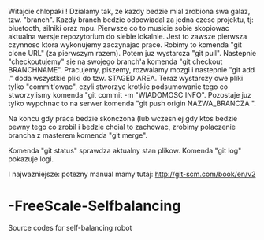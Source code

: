 Witajcie chlopaki !
Dzialamy tak, ze kazdy bedzie mial zrobiona swa galaz, tzw. "branch".
Kazdy branch bedzie odpowiadal za jedna czesc projektu, tj: bluetooth, silniki
oraz mpu.
Pierwsze co to musicie sobie skopiowac aktualna wersje repozytorium do siebie lokalnie.
Jest to zawsze pierwsza czynnosc ktora wykonujemy zaczynajac prace.
Robimy to komenda "git clone URL" (za pierwszym razem). Potem juz wystarcza "git pull".
Nastepnie "checkoutujemy" sie na swojego branch'a komenda "git checkout BRANCHNAME".
Pracujemy, piszemy, rozwalamy mozgi i nastepnie "git add ." doda wszystkie pliki
do tzw. STAGED AREA. Teraz wystarczy owe pliki tylko "commit'owac", czyli stworzyc
krotkie podsumowanie tego co stworzylismy komenda "git commit -m "WIADOMOSC INFO".
Pozostaje juz tylko wypchnac to na serwer komenda "git push origin NAZWA_BRANCZA ".

Na koncu gdy praca bedzie skonczona (lub wczesniej gdy ktos bedzie pewny tego co zrobil i bedzie chcial to zachowac, zrobimy polaczenie brancha z masterem komenda "git merge".

Komenda "git status" sprawdza aktualny stan plikow.
Komenda "git log" pokazuje logi.


I najwazniejsze: potezny manual mamy tutaj: 
http://git-scm.com/book/en/v2

# -FreeScale-Selfbalancing
Source codes for self-balancing robot
